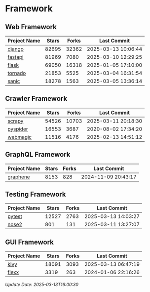# Framework

## Web Framework
| Project Name | Stars | Forks | Last Commit |
| ------------ | ----- | ----- | ----------- |
| [django](https://github.com/django/django) | 82695 | 32362 | 2025-03-13 10:06:44 |
| [fastapi](https://github.com/fastapi/fastapi) | 81969 | 7080 | 2025-03-10 12:29:25 |
| [flask](https://github.com/pallets/flask) | 69050 | 16318 | 2025-01-05 17:10:00 |
| [tornado](https://github.com/tornadoweb/tornado) | 21853 | 5525 | 2025-03-04 16:31:54 |
| [sanic](https://github.com/sanic-org/sanic) | 18278 | 1563 | 2025-03-05 13:36:14 |

## Crawler Framework
| Project Name | Stars | Forks | Last Commit |
| ------------ | ----- | ----- | ----------- |
| [scrapy](https://github.com/scrapy/scrapy) | 54526 | 10703 | 2025-03-11 20:18:30 |
| [pyspider](https://github.com/binux/pyspider) | 16553 | 3687 | 2020-08-02 17:34:20 |
| [webmagic](https://github.com/code4craft/webmagic) | 11516 | 4176 | 2025-02-13 14:51:12 |

## GraphQL Framework
| Project Name | Stars | Forks | Last Commit |
| ------------ | ----- | ----- | ----------- |
| [graphene](https://github.com/graphql-python/graphene) | 8153 | 828 | 2024-11-09 20:43:17 |

## Testing Framework
| Project Name | Stars | Forks | Last Commit |
| ------------ | ----- | ----- | ----------- |
| [pytest](https://github.com/pytest-dev/pytest) | 12527 | 2763 | 2025-03-13 14:03:27 |
| [nose2](https://github.com/nose-devs/nose2) | 801 | 131 | 2025-03-11 13:27:07 |

## GUI Framework
| Project Name | Stars | Forks | Last Commit |
| ------------ | ----- | ----- | ----------- |
| [kivy](https://github.com/kivy/kivy) | 18091 | 3093 | 2025-03-13 06:47:19 |
| [flexx](https://github.com/flexxui/flexx) | 3319 | 263 | 2024-01-06 22:16:26 |

*Update Date: 2025-03-13T16:00:30*
